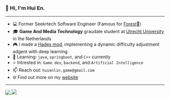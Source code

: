 ### 👋 Hi, I'm **Hui En**.



---
- 💻 Former Seekrtech Software Engineer (Famous for [Forest](https://www.forestapp.cc/)🌱)
- 🎓 **Game And Media Technology** graudate student at [Utrecht University](https://www.uu.nl/) in the Netherlands
- 🎮 I made a [Hades mod](https://github.com/willake/hades-dark-zagreus-mod), implementing a dynamic difficulty adjustment adgent with deep learning
- 🌱 Learning: `java`, `springboot`, and `C++` currently
- ⭐ Intrested in: `Game dev`, `backend`, and `Artificial Intelligence`
- 📫 Reach out: `huienlin.game@gmail.com`
- 🌐 Find out more on my [website](https://hui-en.me/)

---

<a href="#">
  <img align="center" src="https://github-readme-stats.vercel.app/api/top-langs/?username=willake&theme=bear&hide_border=true" />
</a>
 <a href="#">
  <img align="top" src="https://github-readme-stats.vercel.app/api?username=willake&show_icons=true&theme=bear&hide_border=true" />
</a>
